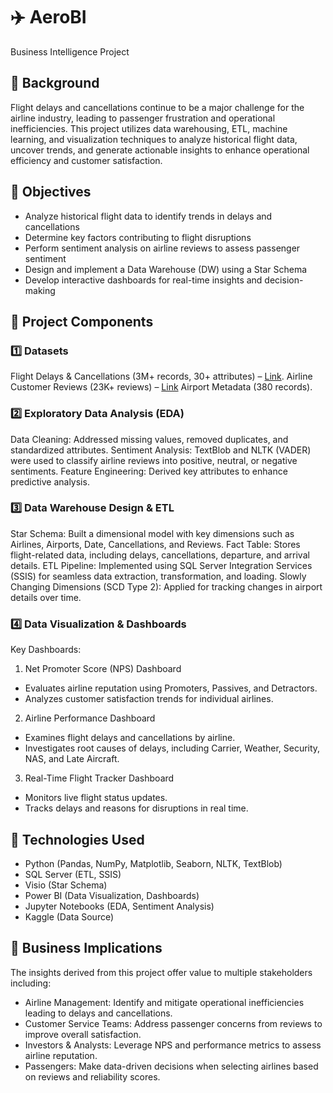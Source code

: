 # ✈️ AeroBI
Business Intelligence Project


## 📌 Background
Flight delays and cancellations continue to be a major challenge for the airline industry, leading to passenger frustration and operational inefficiencies. This project utilizes data warehousing, ETL, machine learning, and visualization techniques to analyze historical flight data, uncover trends, and generate actionable insights to enhance operational efficiency and customer satisfaction.


## 🎯 Objectives
- Analyze historical flight data to identify trends in delays and cancellations
- Determine key factors contributing to flight disruptions
- Perform sentiment analysis on airline reviews to assess passenger sentiment
- Design and implement a Data Warehouse (DW) using a Star Schema
- Develop interactive dashboards for real-time insights and decision-making


## 📂 Project Components

### 1️⃣ Datasets
Flight Delays & Cancellations (3M+ records, 30+ attributes) – [Link]([https://example.com](https://www.kaggle.com/datasets/patrickzel/flight-delay-and-cancellation-dataset-2019-2023?select=flights_sample_3m.csv)).
Airline Customer Reviews (23K+ reviews) – [Link](https://www.kaggle.com/datasets/juhibhojani/airline-reviews)
Airport Metadata (380 records).

### 2️⃣ Exploratory Data Analysis (EDA)
Data Cleaning: Addressed missing values, removed duplicates, and standardized attributes.
Sentiment Analysis: TextBlob and NLTK (VADER) were used to classify airline reviews into positive, neutral, or negative sentiments.
Feature Engineering: Derived key attributes to enhance predictive analysis.

### 3️⃣ Data Warehouse Design & ETL
Star Schema: Built a dimensional model with key dimensions such as Airlines, Airports, Date, Cancellations, and Reviews.
Fact Table: Stores flight-related data, including delays, cancellations, departure, and arrival details.
ETL Pipeline: Implemented using SQL Server Integration Services (SSIS) for seamless data extraction, transformation, and loading.
Slowly Changing Dimensions (SCD Type 2): Applied for tracking changes in airport details over time.

### 4️⃣ Data Visualization & Dashboards
Key Dashboards:
1. Net Promoter Score (NPS) Dashboard
  - Evaluates airline reputation using Promoters, Passives, and Detractors.
  - Analyzes customer satisfaction trends for individual airlines.
2. Airline Performance Dashboard
  - Examines flight delays and cancellations by airline.
  - Investigates root causes of delays, including Carrier, Weather, Security, NAS, and Late Aircraft.
3. Real-Time Flight Tracker Dashboard
  - Monitors live flight status updates.
  - Tracks delays and reasons for disruptions in real time.


## 🚀 Technologies Used
- Python (Pandas, NumPy, Matplotlib, Seaborn, NLTK, TextBlob)
- SQL Server (ETL, SSIS)
- Visio (Star Schema)
- Power BI (Data Visualization, Dashboards)
- Jupyter Notebooks (EDA, Sentiment Analysis)
- Kaggle (Data Source)


## 📜 Business Implications
The insights derived from this project offer value to multiple stakeholders including:
- Airline Management: Identify and mitigate operational inefficiencies leading to delays and cancellations.
- Customer Service Teams: Address passenger concerns from reviews to improve overall satisfaction.
- Investors & Analysts: Leverage NPS and performance metrics to assess airline reputation.
- Passengers: Make data-driven decisions when selecting airlines based on reviews and reliability scores.
